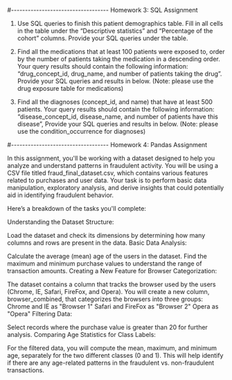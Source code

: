 #-----------------------------------
Homework 3: SQL Assignment

1. Use SQL queries to finish this patient demographics table. Fill in all cells in the table under
the “Descriptive statistics” and “Percentage of the cohort” columns. Provide your SQL queries
under the table.

2. Find all the medications that at least 100 patients were exposed to, order by the number of
patients taking the medication in a descending order. Your query results should contain the
following information: “drug_concept_id, drug_name, and number of patients taking the drug”.
Provide your SQL queries and results in below. (Note: please use the drug exposure table for
medications)

3. Find all the diagnoses (concept_id, and name) that have at least 500 patients. Your query
results should contain the following information: “disease_concept_id, disease_name, and
number of patients have this disease”, Provide your SQL queries and results in below. (Note:
please use the condition_occurrence for diagnoses)


#-----------------------------------
Homework 4: Pandas Assignment

In this assignment, you'll be working with a dataset designed to help you analyze and understand patterns in fraudulent activity. You will be using a CSV file titled fraud_final_dataset.csv, which contains various features related to purchases and user data. Your task is to perform basic data manipulation, exploratory analysis, and derive insights that could potentially aid in identifying fraudulent behavior.

Here’s a breakdown of the tasks you'll complete:

Understanding the Dataset Structure:

Load the dataset and check its dimensions by determining how many columns and rows are present in the data.
Basic Data Analysis:

Calculate the average (mean) age of the users in the dataset.
Find the maximum and minimum purchase values to understand the range of transaction amounts.
Creating a New Feature for Browser Categorization:

The dataset contains a column that tracks the browser used by the users (Chrome, IE, Safari, FireFox, and Opera). You will create a new column, browser_combined, that categorizes the browsers into three groups:
Chrome and IE as "Browser 1"
Safari and FireFox as "Browser 2"
Opera as "Opera"
Filtering Data:

Select records where the purchase value is greater than 20 for further analysis.
Comparing Age Statistics for Class Labels:

For the filtered data, you will compute the mean, maximum, and minimum age, separately for the two different classes (0 and 1). This will help identify if there are any age-related patterns in the fraudulent vs. non-fraudulent transactions.


